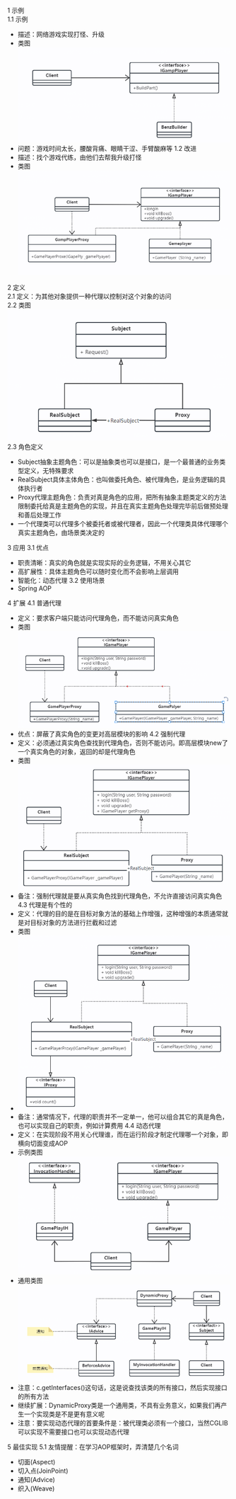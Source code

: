 1 示例  
1.1 示例
* 描述：网络游戏实现打怪、升级
* 类图  
![img.png](img.png)
* 问题：游戏时间太长，腰酸背痛、眼睛干涩、手臂酸麻等
1.2 改进
* 描述：找个游戏代练，由他们去帮我升级打怪
* 类图
![img_1.png](img_1.png)

2 定义    
2.1 定义：为其他对象提供一种代理以控制对这个对象的访问  
2.2 类图
![img_2.png](img_2.png)
2.3 角色定义  
* Subject抽象主题角色：可以是抽象类也可以是接口，是一个最普通的业务类型定义，无特殊要求
* RealSubject具体主体角色：也叫做委托角色、被代理角色，是业务逻辑的具体执行者
* Proxy代理主题角色：负责对真是角色的应用，把所有抽象主题类定义的方法限制委托给真是主题角色的实现，并且在真实主题角色处理完毕前后做预处理和善后处理工作
* 一个代理类可以代理多个被委托者或被代理者，因此一个代理类具体代理哪个真实主题角色，由场景类决定的

3 应用
3.1 优点
* 职责清晰：真实的角色就是实现实际的业务逻辑，不用关心其它
* 高扩展性：具体主题角色可以随时变化而不会影响上层调用
* 智能化：动态代理
3.2 使用场景
* Spring AOP

4 扩展
4.1 普通代理
* 定义：要求客户端只能访问代理角色，而不能访问真实角色
* 类图
![img_3.png](img_3.png)
* 优点：屏蔽了真实角色的变更对高层模块的影响 
4.2 强制代理
* 定义：必须通过真实角色查找到代理角色，否则不能访问。即高层模块new了一个真实角色的对象，返回的却是代理角色
* 类图
![img_4.png](img_4.png)
* 备注：强制代理就是要从真实角色找到代理角色，不允许直接访问真实角色
4.3 代理是有个性的
* 定义：代理的目的是在目标对象方法的基础上作增强，这种增强的本质通常就是对目标对象的方法进行拦截和过滤
* 类图
* ![img_5.png](img_5.png)
* 备注：通常情况下，代理的职责并不一定单一，他可以组合其它的真是角色，也可以实现自己的职责，例如计算费用
4.4 动态代理
* 定义：在实现阶段不用关心代理谁，而在运行阶段才制定代理哪一个对象，即横向切面变成AOP
* 示例类图
![img_6.png](img_6.png)
* 通用类图
![img_7.png](img_7.png)
* 注意：c.getInterfaces()这句话，这是说查找该类的所有接口，然后实现接口的所有方法
* 继续扩展：DynamicProxy类是一个通用类，不具有业务意义，如果我们再产生一个实现类是不是更有意义呢
* 注意：要实现动态代理的首要条件是：被代理类必须有一个接口，当然CGLIB可以实现不需要接口也可以实现动态代理

5 最佳实现 
5.1 友情提醒：在学习AOP框架时，弄清楚几个名词
* 切面(Aspect)
* 切入点(JoinPoint)
* 通知(Advice)
* 织入(Weave)
